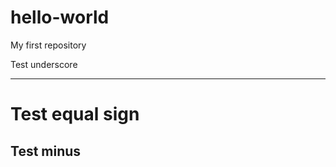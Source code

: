 hello-world
===========

My first repository

Test underscore
___
Test equal sign
===
Test minus
---



